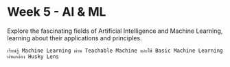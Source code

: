 # Week 5 - AI & ML

Explore the fascinating fields of Artificial Intelligence and Machine Learning, learning about their applications and principles.

`เรียนรู้ Machine Learning ผ่าน Teachable Machine และใช้ Basic Machine Learning ผ่านกล้อง Husky Lens`
